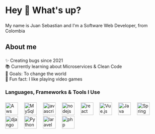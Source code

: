 <h1 align="left">Hey 👋 What's up?</h1>

###

<p align="left">My name is Juan Sebastian and I'm a Software Web Developer, from Colombia</p>

###

<h2 align="left">About me</h2>

###

<p align="left">✨ Creating bugs since 2021<br>📚 Currently learning about Microservices & Clean Code<br>🎯 Goals: To change the world<br>🎲 Fun fact: I like playing video games</p>

###

<h3 align="left">Languages, Frameworks & Tools  I Use</h3>

###

<div align="left">
  <img src="https://cdn.jsdelivr.net/gh/devicons/devicon@v2.16.0/icons/amazonwebservices/amazonwebservices-original-wordmark.svg" height="40" alt="Aws logo"  />
  <img width="12" />
  <img src="https://cdn.jsdelivr.net/gh/devicons/devicon@v2.16.0/icons/mysql/mysql-original.svg" height="40" alt="MySql logo"  />
  <img width="12" />
  
  <img src="https://cdn.jsdelivr.net/gh/devicons/devicon/icons/javascript/javascript-original.svg" height="40" alt="javascript logo"  />
  <img width="12" />
  <img src="https://cdn.jsdelivr.net/gh/devicons/devicon/icons/nodejs/nodejs-original.svg" height="40" alt="nodejs logo"  />
  <img width="12" />
  <img src="https://cdn.jsdelivr.net/gh/devicons/devicon/icons/react/react-original.svg" height="40" alt="react logo"  />
  <img width="12" />
  <img src="https://cdn.jsdelivr.net/gh/devicons/devicon/icons/vuejs/vuejs-original.svg" height="40" alt="Vue.js logo"  />
  <img width="12" />
  
  <img src="https://cdn.jsdelivr.net/gh/devicons/devicon@v2.16.0/icons/java/java-original.svg" height="40" alt="Java logo"  />
  <img width="12" />
  <img src="https://cdn.jsdelivr.net/gh/devicons/devicon@v2.16.0/icons/spring/spring-original.svg" height="40" alt="Spring logo"  />
  <img width="12" />
  
  <img src="https://cdn.jsdelivr.net/gh/devicons/devicon@v2.16.0/icons/django/django-plain-wordmark.svg" height="40" alt="django logo"  />
  <img width="12" />
  <img src="https://cdn.jsdelivr.net/gh/devicons/devicon/icons/python/python-original.svg" height="40" alt="Python logo"  />
  <img width="12" />

  <img src="https://cdn.jsdelivr.net/gh/devicons/devicon@v2.16.0/icons/laravel/laravel-original.svg" height="40" alt="laravel logo"  />
  <img width="12" />
  <img src="https://cdn.jsdelivr.net/gh/devicons/devicon@v2.16.0/icons/php/php-original.svg" height="40" alt="php logo"  />
  <img width="12" />
  
 

</div>

###
